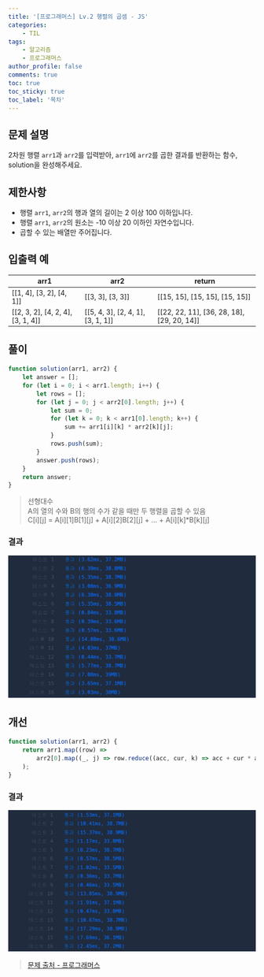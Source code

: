 ```yaml
---
title: '[프로그래머스] Lv.2 행렬의 곱셈 - JS'
categories:
    - TIL
tags:
    - 알고리즘
    - 프로그래머스
author_profile: false
comments: true
toc: true
toc_sticky: true
toc_label: '목차'
---
```


## 문제 설명

2차원 행렬 `arr1`과 `arr2`를 입력받아, `arr1`에 `arr2`를 곱한 결과를 반환하는 함수, solution을 완성해주세요.

## 제한사항

-   행렬 `arr1`, `arr2`의 행과 열의 길이는 2 이상 100 이하입니다.
-   행렬 `arr1`, `arr2`의 원소는 -10 이상 20 이하인 자연수입니다.
-   곱할 수 있는 배열만 주어집니다.

## 입출력 예

| arr1                              | arr2                              | return                                     |
| --------------------------------- | --------------------------------- | ------------------------------------------ |
| [[1, 4], [3, 2], [4, 1]]          | [[3, 3], [3, 3]]                  | [[15, 15], [15, 15], [15, 15]]             |
| [[2, 3, 2], [4, 2, 4], [3, 1, 4]] | [[5, 4, 3], [2, 4, 1], [3, 1, 1]] | [[22, 22, 11], [36, 28, 18], [29, 20, 14]] |

## 풀이

```javascript
function solution(arr1, arr2) {
    let answer = [];
    for (let i = 0; i < arr1.length; i++) {
        let rows = [];
        for (let j = 0; j < arr2[0].length; j++) {
            let sum = 0;
            for (let k = 0; k < arr1[0].length; k++) {
                sum += arr1[i][k] * arr2[k][j];
            }
            rows.push(sum);
        }
        answer.push(rows);
    }
    return answer;
}
```

> 선형대수  
> A의 열의 수와 B의 행의 수가 같을 때만 두 행렬을 곱할 수 있음  
> C[i][j] = A[i][1]B[1][j] + A[i][2]B[2][j] + ... + A[i][k]\*B[k][j]

### 결과

![result1](/assets/images/2023/10/20/algorithm-100-result1.png)

## 개선

```javascript
function solution(arr1, arr2) {
    return arr1.map((row) =>
        arr2[0].map((_, j) => row.reduce((acc, cur, k) => acc + cur * arr2[k][j], 0))
    );
}
```

### 결과

![result2](/assets/images/2023/10/20/algorithm-100-result2.png)

> [문제 출처 - 프로그래머스](https://school.programmers.co.kr/learn/courses/30/lessons/12949)
